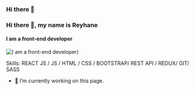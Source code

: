 ### Hi there 👋

### Hi there 👋, my name is Reyhane 
#### I am a front-end developer
![I am a front-end developer](https://user-images.githubusercontent.com/92879200/185241564-15965f8e-51f9-49de-b699-2fae35695f47.jpeg))


Skills:  REACT JS / JS / HTML / CSS / BOOTSTRAP/ REST API / REDUX/ GIT/ SASS

- 🔭 I’m currently working on this page. 






